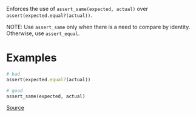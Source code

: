 
Enforces the use of `assert_same(expected, actual)`
over `assert(expected.equal?(actual))`.

NOTE: Use `assert_same` only when there is a need to compare by identity.
      Otherwise, use `assert_equal`.

# Examples

```ruby
# bad
assert(expected.equal?(actual))

# good
assert_same(expected, actual)
```

[Source](http://www.rubydoc.info/gems/rubocop/RuboCop/Cop/Minitest/AssertSame)